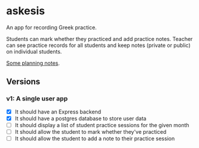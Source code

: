 # askesis

An app for recording Greek practice. 

Students can mark whether they practiced and add practice notes. Teacher can see practice records for all students and keep notes (private or public) on individual students.

[Some planning notes](./planning/PLAN.md).

## Versions

### v1: A single user app

- [X] It should have an Express backend
- [X] It should have a postgres database to store user data
- [ ] It should display a list of student practice sessions for the given month
- [ ] It should allow the student to mark whether they've practiced
- [ ] It should allow the student to add a note to their practice session